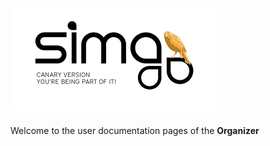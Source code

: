 ![](Images/es-ES_simacanaryversionbn.png)  
---  
  

 
Welcome to the user documentation pages of the **Organizer**
